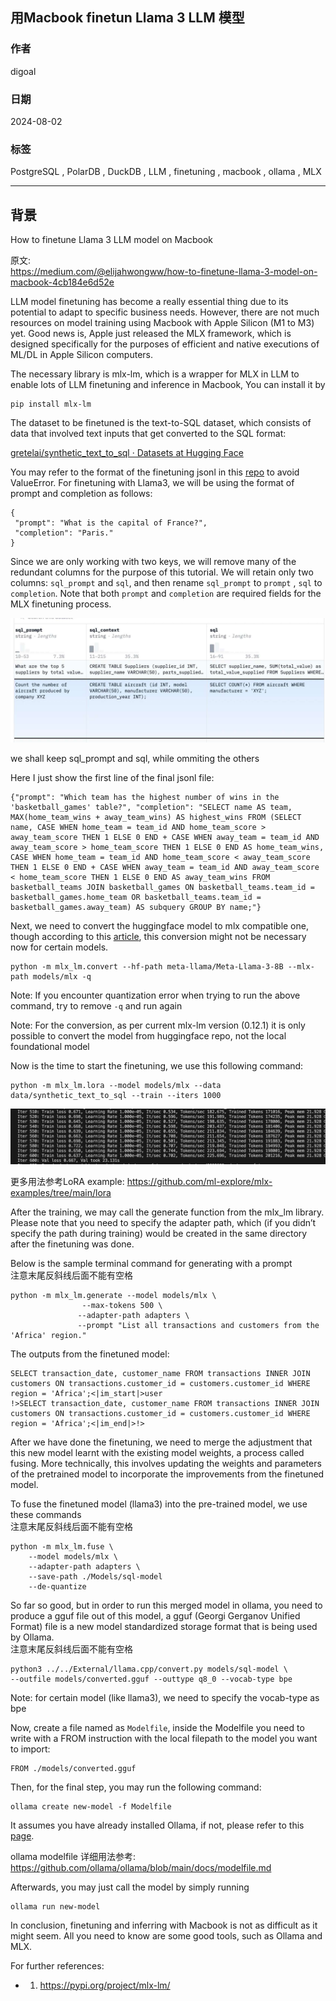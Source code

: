 ## 用Macbook finetun Llama 3 LLM 模型    
                                                                    
### 作者                                        
digoal                                        
                                               
### 日期                                             
2024-08-02                                        
                                            
### 标签                                          
PostgreSQL , PolarDB , DuckDB , LLM , finetuning , macbook , ollama , MLX              
                                                                   
----                                            
                                                          
## 背景       
  
How to finetune Llama 3 LLM model on Macbook  
  
原文:   
https://medium.com/@elijahwongww/how-to-finetune-llama-3-model-on-macbook-4cb184e6d52e  
  
LLM model finetuning has become a really essential thing due to its potential to adapt to specific business needs. However, there are not much resources on model training using Macbook with Apple Silicon (M1 to M3) yet. Good news is, Apple just released the MLX framework, which is designed specifically for the purposes of efficient and native executions of ML/DL in Apple Silicon computers.  
  
The necessary library is mlx-lm, which is a wrapper for MLX in LLM to enable lots of LLM finetuning and inference in Macbook, You can install it by  
```  
pip install mlx-lm  
```  
  
The dataset to be finetuned is the text-to-SQL dataset, which consists of data that involved text inputs that get converted to the SQL format:  
  
[gretelai/synthetic_text_to_sql · Datasets at Hugging Face](https://huggingface.co/datasets/gretelai/synthetic_text_to_sql)  
  
You may refer to the format of the finetuning jsonl in this [repo](https://github.com/ml-explore/mlx-examples/blob/main/llms/mlx_lm/LORA.md#data) to avoid ValueError. For finetuning with Llama3, we will be using the format of prompt and completion as follows:  
```  
{  
 "prompt": "What is the capital of France?",  
 "completion": "Paris."  
}  
```  
  
Since we are only working with two keys, we will remove many of the redundant columns for the purpose of this tutorial. We will retain only two columns: `sql_prompt` and `sql`, and then rename `sql_prompt` to `prompt` , `sql` to `completion`. Note that both `prompt` and `completion` are required fields for the MLX finetuning process.  
  
![pic](20240802_01_pic_001.jpg)  
  
we shall keep sql_prompt and sql, while ommiting the others  
  
Here I just show the first line of the final jsonl file:  
```  
{"prompt": "Which team has the highest number of wins in the 'basketball_games' table?", "completion": "SELECT name AS team, MAX(home_team_wins + away_team_wins) AS highest_wins FROM (SELECT name, CASE WHEN home_team = team_id AND home_team_score > away_team_score THEN 1 ELSE 0 END + CASE WHEN away_team = team_id AND away_team_score > home_team_score THEN 1 ELSE 0 END AS home_team_wins, CASE WHEN home_team = team_id AND home_team_score < away_team_score THEN 1 ELSE 0 END + CASE WHEN away_team = team_id AND away_team_score < home_team_score THEN 1 ELSE 0 END AS away_team_wins FROM basketball_teams JOIN basketball_games ON basketball_teams.team_id = basketball_games.home_team OR basketball_teams.team_id = basketball_games.away_team) AS subquery GROUP BY name;"}  
```  
  
Next, we need to convert the huggingface model to mlx compatible one, though according to this [article](https://apeatling.com/articles/part-3-fine-tuning-your-llm-using-the-mlx-framework/), this conversion might not be necessary now for certain models.  
```  
python -m mlx_lm.convert --hf-path meta-llama/Meta-Llama-3-8B --mlx-path models/mlx -q   
```  
  
>>>  
Note: If you encounter quantization error when trying to run the above command, try to remove `-q` and run again  
  
>>>  
Note: For the conversion, as per current mlx-lm version (0.12.1) it is only possible to convert the model from huggingface repo, not the local foundational model  
  
  
Now is the time to start the finetuning, we use this following command:  
```  
python -m mlx_lm.lora --model models/mlx --data data/synthetic_text_to_sql --train --iters 1000  
```  
  
![pic](20240802_01_pic_002.jpg)  
  
更多用法参考LoRA example: https://github.com/ml-explore/mlx-examples/tree/main/lora   
  
After the training, we may call the generate function from the mlx_lm library. Please note that you need to specify the adapter path, which (if you didn’t specify the path during training) would be created in the same directory after the finetuning was done.  
  
Below is the sample terminal command for generating with a prompt  
注意末尾反斜线后面不能有空格  
```  
python -m mlx_lm.generate --model models/mlx \  
                --max-tokens 500 \  
               --adapter-path adapters \  
               --prompt "List all transactions and customers from the 'Africa' region."  
```  
  
The outputs from the finetuned model:  
```  
SELECT transaction_date, customer_name FROM transactions INNER JOIN customers ON transactions.customer_id = customers.customer_id WHERE region = 'Africa';<|im_start|>user  
!>SELECT transaction_date, customer_name FROM transactions INNER JOIN customers ON transactions.customer_id = customers.customer_id WHERE region = 'Africa';<|im_end|>!>  
```  
  
After we have done the finetuning, we need to merge the adjustment that this new model learnt with the existing model weights, a process called fusing. More technically, this involves updating the weights and parameters of the pretrained model to incorporate the improvements from the finetuned model.  
  
To fuse the finetuned model (llama3) into the pre-trained model, we use these commands  
注意末尾反斜线后面不能有空格  
```  
python -m mlx_lm.fuse \  
    --model models/mlx \  
    --adapter-path adapters \  
    --save-path ./Models/sql-model  
    --de-quantize  
```  
  
So far so good, but in order to run this merged model in ollama, you need to produce a gguf file out of this model, a gguf (Georgi Gerganov Unified Format) file is a new model standardized storage format that is being used by Ollama.  
注意末尾反斜线后面不能有空格  
```  
python3 ../../External/llama.cpp/convert.py models/sql-model \  
--outfile models/converted.gguf --outtype q8_0 --vocab-type bpe  
```  
  
>>>  
Note: for certain model (like llama3), we need to specify the vocab-type as bpe  
  
  
Now, create a file named as `Modelfile`, inside the Modelfile you need to write with a FROM instruction with the local filepath to the model you want to import:  
```  
FROM ./models/converted.gguf  
```  
  
Then, for the final step, you may run the following command:  
```  
ollama create new-model -f Modelfile  
```  
  
>>>  
It assumes you have already installed Ollama, if not, please refer to this [page](https://github.com/ollama/ollama).  
  
ollama modelfile 详细用法参考: https://github.com/ollama/ollama/blob/main/docs/modelfile.md    
  
  
Afterwards, you may just call the model by simply running  
```  
ollama run new-model  
```  
  
In conclusion, finetuning and inferring with Macbook is not as difficult as it might seem. All you need to know are some good tools, such as Ollama and MLX.  
  
For further references:  
- 1. https://pypi.org/project/mlx-lm/  
  
